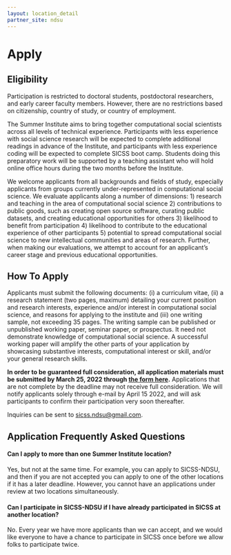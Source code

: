 ```yaml
---
layout: location_detail
partner_site: ndsu
---
```


# Apply

## Eligibility

Participation is restricted to doctoral students, postdoctoral researchers, and early career faculty members. However, there are no restrictions based on citizenship, country of study, or country of employment. 

The Summer Institute aims to bring together computational social scientists across all levels of technical experience. Participants with less experience with social science research will be expected to complete additional readings in advance of the Institute, and participants with less experience coding will be expected to complete SICSS boot camp. Students doing this preparatory work will be supported by a teaching assistant who will hold online office hours during the two months before the Institute.

We welcome applicants from all backgrounds and fields of study, especially applicants from groups currently under-represented in computational social science. We evaluate applicants along a number of dimensions: 1) research and teaching in the area of computational social science 2) contributions to public goods, such as creating open source software, curating public datasets, and creating educational opportunities for others 3) likelihood to benefit from participation 4) likelihood to contribute to the educational experience of other participants 5) potential to spread computational social science to new intellectual communities and areas of research. Further, when making our evaluations, we attempt to account for an applicant’s career stage and previous educational opportunities.

## How To Apply

Applicants must submit the following documents: (i) a curriculum vitae, (ii) a research statement (two pages, maximum) detailing your current position and research interests, experience and/or interest in computational social science, and reasons for applying to the institute and (iii) one writing sample, not exceeding 35 pages. The writing sample can be published or unpublished working paper, seminar paper, or prospectus. It need not demonstrate knowledge of computational social science. A successful working paper will amplify the other parts of your application by showcasing substantive interests, computational interest or skill, and/or your general research skills.

**In order to be guaranteed full consideration, all application materials must be submitted by March 25, 2022 through [the form here](https://forms.gle/JhYhzwzqSoYqiznJ6).** Applications that are not complete by the deadline may not receive full consideration. We will notify applicants solely through e-mail by April 15 2022, and will ask participants to confirm their participation very soon thereafter.

Inquiries can be sent to sicss.ndsu@gmail.com.

## Application Frequently Asked Questions

#### Can I apply to more than one Summer Institute location?

Yes, but not at the same time. For example, you can apply to SICSS-NDSU, and then if you are not accepted you can apply to one of the other locations if it has a later deadline. However, you cannot have an applications under review at two locations simultaneously.

#### Can I participate in SICSS-NDSU if I have already participated in SICSS at another location?

No. Every year we have more applicants than we can accept, and we would like everyone to have a chance to participate in SICSS once before we allow folks to participate twice.
